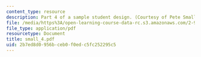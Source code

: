 ```yaml
---
content_type: resource
description: Part 4 of a sample student design. (Courtesy of Pete Small.)
file: /media/https%3A/open-learning-course-data-rc.s3.amazonaws.com/2-996-sailing-yacht-design-13-734-fall-2003/2b7ed8d0956bceb0f0edc5fc252295c5_small_4.pdf
file_type: application/pdf
resourcetype: Document
title: small_4.pdf
uid: 2b7ed8d0-956b-ceb0-f0ed-c5fc252295c5
---
```

